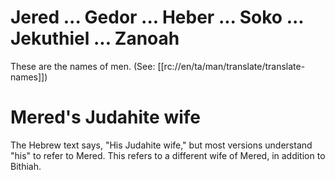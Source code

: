 # Jered ... Gedor ... Heber ... Soko ... Jekuthiel ... Zanoah

These are the names of men. (See: [[rc://en/ta/man/translate/translate-names]])

# Mered's Judahite wife

The Hebrew text says, "His Judahite wife," but most versions understand "his" to refer to Mered. This refers to a different wife of Mered, in addition to Bithiah.

